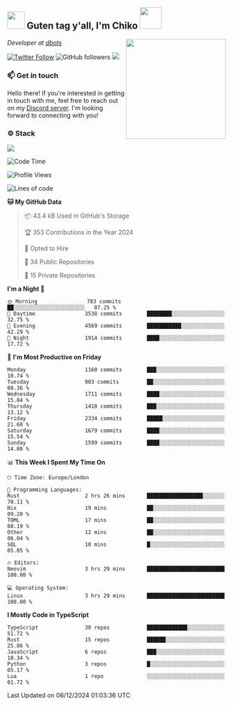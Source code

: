 <h2><img src="https://cdn.discordapp.com/emojis/1100181376730402906.gif?quality=lossless" width="40"> Guten tag y'all, I'm Chiko <img src="https://a.ppy.sh/15907233" width="50"></h2>
<a href="https://cataas.com"><img align='right' src="https://cataas.com/cat" width="230"></a>
<p><em>Developer at <a href="https://github.com/dbotsfun">dbots</a></em></p>

[![Twitter Follow](https://img.shields.io/twitter/follow/chikoxq?label=Follow)](https://twitter.com/intent/follow?screen_name=chikoxq)
![GitHub followers](https://img.shields.io/github/followers/chikof?label=Follow&style=social)
![](https://komarev.com/ghpvc/?username=chikof&color=blue)

### 📫 Get in touch
Hello there! If you're interested in getting in touch with me, feel free to reach out on my [Discord server](https://discord.gg/sejc7TnX6N). I'm looking forward to connecting with you!

### ⚙️ Stack
[![](https://skillicons.dev/icons?i=git,kubernetes,docker,js,ts,cloudflare,css,deno,express,graphql,html,mongodb,nestjs,py,react,apollo,bash,java,lua,nextjs,netlify,nodejs,ps,powershell,rust,neovim,tauri,sentry,postgres,tailwind,prisma,actix,workers)](https://skillicons.dev)

<!--START_SECTION:waka-->
![Code Time](http://img.shields.io/badge/Code%20Time-1%2C954%20hrs%205%20mins-blue)

![Profile Views](http://img.shields.io/badge/Profile%20Views-6-blue)

![Lines of code](https://img.shields.io/badge/From%20Hello%20World%20I%27ve%20Written-7.7%20million%20lines%20of%20code-blue)

**🐱 My GitHub Data** 

> 📦 43.4 kB Used in GitHub's Storage 
 > 
> 🏆 353 Contributions in the Year 2024
 > 
> 💼 Opted to Hire
 > 
> 📜 34 Public Repositories 
 > 
> 🔑 15 Private Repositories 
 > 
**I'm a Night 🦉** 

```text
🌞 Morning                783 commits         ██░░░░░░░░░░░░░░░░░░░░░░░   07.25 % 
🌆 Daytime                3538 commits        ████████░░░░░░░░░░░░░░░░░   32.75 % 
🌃 Evening                4569 commits        ███████████░░░░░░░░░░░░░░   42.29 % 
🌙 Night                  1914 commits        ████░░░░░░░░░░░░░░░░░░░░░   17.72 % 
```
📅 **I'm Most Productive on Friday** 

```text
Monday                   1160 commits        ███░░░░░░░░░░░░░░░░░░░░░░   10.74 % 
Tuesday                  903 commits         ██░░░░░░░░░░░░░░░░░░░░░░░   08.36 % 
Wednesday                1711 commits        ████░░░░░░░░░░░░░░░░░░░░░   15.84 % 
Thursday                 1418 commits        ███░░░░░░░░░░░░░░░░░░░░░░   13.12 % 
Friday                   2334 commits        █████░░░░░░░░░░░░░░░░░░░░   21.60 % 
Saturday                 1679 commits        ████░░░░░░░░░░░░░░░░░░░░░   15.54 % 
Sunday                   1599 commits        ████░░░░░░░░░░░░░░░░░░░░░   14.80 % 
```


📊 **This Week I Spent My Time On** 

```text
🕑︎ Time Zone: Europe/London

💬 Programming Languages: 
Rust                     2 hrs 26 mins       ██████████████████░░░░░░░   70.11 % 
Nix                      19 mins             ██░░░░░░░░░░░░░░░░░░░░░░░   09.20 % 
TOML                     17 mins             ██░░░░░░░░░░░░░░░░░░░░░░░   08.19 % 
Other                    12 mins             ██░░░░░░░░░░░░░░░░░░░░░░░   06.04 % 
SQL                      10 mins             █░░░░░░░░░░░░░░░░░░░░░░░░   05.05 % 

🔥 Editors: 
Neovim                   3 hrs 29 mins       █████████████████████████   100.00 % 

💻 Operating System: 
Linux                    3 hrs 29 mins       █████████████████████████   100.00 % 
```

**I Mostly Code in TypeScript** 

```text
TypeScript               30 repos            █████████████░░░░░░░░░░░░   51.72 % 
Rust                     15 repos            ██████░░░░░░░░░░░░░░░░░░░   25.86 % 
JavaScript               6 repos             ███░░░░░░░░░░░░░░░░░░░░░░   10.34 % 
Python                   3 repos             █░░░░░░░░░░░░░░░░░░░░░░░░   05.17 % 
Lua                      1 repo              ░░░░░░░░░░░░░░░░░░░░░░░░░   01.72 % 
```




 Last Updated on 06/12/2024 01:03:36 UTC
<!--END_SECTION:waka-->


<!--
<p align="center">
     <a href="https://discord.gg/HhybNhchcC"><img src="https://invidget.switchblade.xyz/sejc7TnX6N" align="center" ><a>
</p> 
-->
